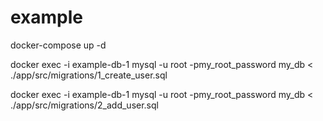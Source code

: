 # example
docker-compose up -d 

docker exec -i example-db-1 mysql -u root -pmy_root_password my_db < ./app/src/migrations/1_create_user.sql

docker exec -i example-db-1 mysql -u root -pmy_root_password my_db < ./app/src/migrations/2_add_user.sql
